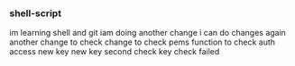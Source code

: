 ### shell-script
im learning shell and git
iam doing another change
i can do changes again
another change to check
change to check pems function
to check auth access
new key
new key second check
key check failed

